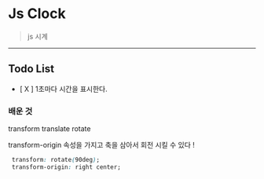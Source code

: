 # Js Clock

> js 시계 

---

## Todo List

- [ X ] 1초마다 시간을 표시한다. 


### 배운 것 

transform translate rotate

transform-origin 속성을 가지고 축을 삼아서 회전 시킬 수 있다 ! 
```css
 transform: rotate(90deg);
 transform-origin: right center;


```


